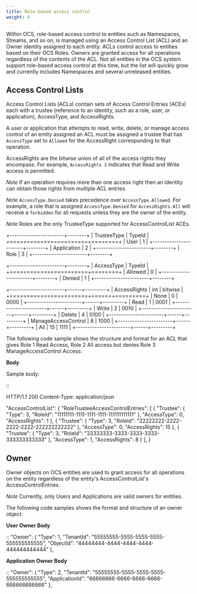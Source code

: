 ```yaml
---
title: Role-based access control 
weight: 4
---
```


Within OCS, role-based access control to entities such as Namespaces, Streams, and so on, is managed using an Access Control 
List (ACL) and an Owner identity assigned to each entity. ACLs control access to entities based on their OCS Roles. Owners 
are granted access for all operations regardless of the contents of the ACL. Not all entities in the OCS system support 
role-based access control at this time, but the list will quickly grow and currently includes Namespaces and several unreleased 
entities.


Access Control Lists
--------------------

Access Control Lists (ACLs) contain sets of Access Control Entries (ACEs) each with a trustee (reference to an identity, such 
as a role, user, or application), AccessType, and AccessRights. 

A user or application that attempts to read, write, delete, or manage access control of an entity assigned an ACL must be 
assigned a trustee that has ``AccessType`` set to ``Allowed`` for the AccessRight corresponding to that operation.

AccessRights are the bitwise union of all of the access rights they encompass. For example, ``AccessRights 3`` indicates 
that Read and Write access is permitted.

*Note*
  If an operation requires more than one access right then an identity can obtain 
  those rights from multiple ACL entries.
	
*Note*
  ``AccessType.Denied`` takes precedence over ``AccessType.Allowed``. For example, a role that is assigned ``AccessType.Denied`` for
  ``AccessRights.All`` will receive a ``forbidden`` for all  requests unless they are the owner of the entity.
  
*Note*
  Roles are the only TrusteeType supported for AccessControlList ACEs.


+-----------------------+--------+
| TrusteeType           | TypeId | 
+=======================+========+
| User                  | 1      |
+-----------------------+--------+
| Application           | 2      |
+-----------------------+--------+
| Role                  | 3      |
+-----------------------+--------+


+-----------------------+--------+
| AccessType            | TypeId | 
+=======================+========+
| Allowed               | 0      |
+-----------------------+--------+
| Denied                | 1      |
+-----------------------+--------+


+-----------------------+------+---------+
| AccessRights          | int  | bitwise |
+=======================+======+=========+
| None                  | 0    |    0000 |
+-----------------------+------+---------+
| Read                  | 1    |    0001 |
+-----------------------+------+---------+
| Write                 | 2    |    0010 |
+-----------------------+------+---------+
| Delete                | 4    |    0100 |
+-----------------------+------+---------+
| ManageAccessControl   | 8    |    1000 |
+-----------------------+------+---------+
| All                   | 15   |    1111 |
+-----------------------+------+---------+

The following code sample shows the structure and format for an ACL
that gives Role 1 Read Access, Role 2 All access 
but denies Role 3 ManageAccessControl Access:

**Body**
  
  Sample  body:
  
::

  HTTP/1.1 200
  Content-Type: application/json

  "AccessControlList": {
	"RoleTrusteeAccessControlEntries": [
		{
			"Trustee": {
				"Type": 3,
				"RoleId": "11111111-1111-1111-1111-111111111111"
			},
			"AccessType": 0,
			"AccessRights": 1
		},
		{
			"Trustee": {
				"Type": 3,
				"RoleId": "22222222-2222-2222-2222-222222222222"
			},
			"AccessType": 0,
			"AccessRights": 15
		},
		{
			"Trustee": {
				"Type": 3,
				"RoleId": "33333333-3333-3333-3333-333333333333"
			},
			"AccessType": 1,
			"AccessRights": 8
		}
	],
	}
	

Owner
-----

Owner objects on OCS entities are used to grant access for all operations on the entity regardless of the 
entity's AccessControlList's AccessControlEntries. 

*Note*
  Currently, only Users and Applications are valid owners for entities.  

The following code samples shows the format and structure of an owner object:


**User Owner Body**

::
	"Owner": {
		"Type": 1,
		"TenantId": "55555555-5555-5555-5555-555555555555",
		"ObjectId": "44444444-4444-4444-4444-444444444444"
	},
	
**Application Owner Body**

::
	"Owner": {
		"Type": 2,
		"TenantId": "55555555-5555-5555-5555-555555555555",
		"ApplicationId": "66666666-6666-6666-6666-666666666666"
	},


